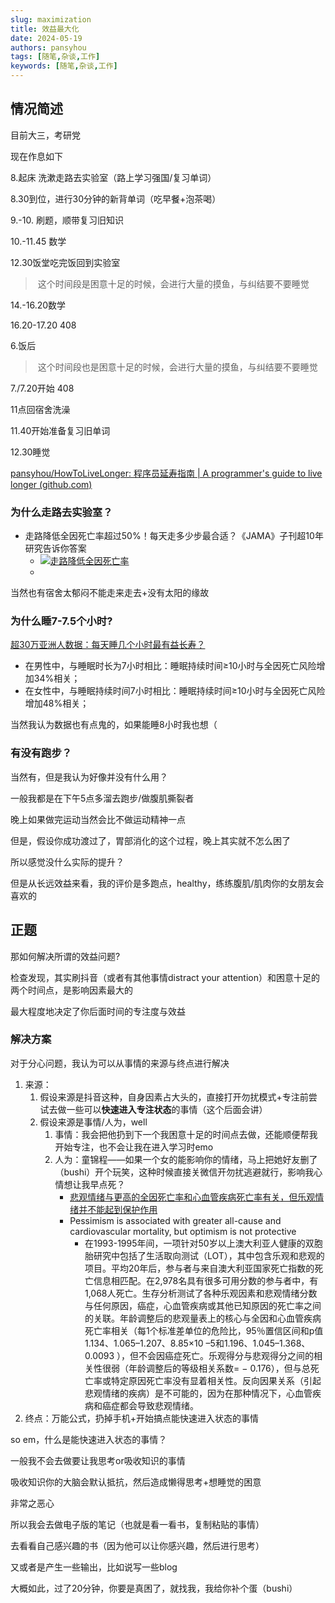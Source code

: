 ```yaml
---
slug: maximization
title: 效益最大化
date: 2024-05-19
authors: pansyhou
tags: [随笔,杂谈,工作]
keywords: [随笔,杂谈,工作]
---
```


## 情况简述

目前大三，考研党

现在作息如下

8.起床 洗漱走路去实验室（路上学习强国/复习单词）

8.30到位，进行30分钟的新背单词（吃早餐+泡茶喝）

9.-10. 刷题，顺带复习旧知识

10.-11.45 数学

12.30饭堂吃完饭回到实验室

> ​	这个时间段是困意十足的时候，会进行大量的摸鱼，与纠结要不要睡觉

14.-16.20数学

16.20-17.20 408

6.饭后

> ​	这个时间段也是困意十足的时候，会进行大量的摸鱼，与纠结要不要睡觉

7./7.20开始 408

11点回宿舍洗澡

11.40开始准备复习旧单词

12.30睡觉

[pansyhou/HowToLiveLonger: 程序员延寿指南 | A programmer's guide to live longer (github.com)](https://github.com/pansyhou/HowToLiveLonger?tab=readme-ov-file)

### 为什么走路去实验室？

- 走路降低全因死亡率超过50%！每天走多少步最合适？《JAMA》子刊超10年研究告诉你答案
  - [![走路降低全因死亡率](https://user-images.githubusercontent.com/2707039/163704147-afec1c79-799b-4db8-b547-1a2431d504c9.jpg)](https://user-images.githubusercontent.com/2707039/163704147-afec1c79-799b-4db8-b547-1a2431d504c9.jpg)
  - 

当然也有宿舍太郁闷不能走来走去+没有太阳的缘故

### 为什么睡7-7.5个小时?

[超30万亚洲人数据：每天睡几个小时最有益长寿？](https://med.sina.com/article_detail_103_1_105491.html)

- 在男性中，与睡眠时长为7小时相比：睡眠持续时间≥10小时与全因死亡风险增加34%相关；
- 在女性中，与睡眠持续时间7小时相比：睡眠持续时间≥10小时与全因死亡风险增加48%相关；

当然我认为数据也有点鬼的，如果能睡8小时我也想（

### 有没有跑步？

当然有，但是我认为好像并没有什么用？

一般我都是在下午5点多溜去跑步/做腹肌撕裂者

晚上如果做完运动当然会比不做运动精神一点

但是，假设你成功渡过了，胃部消化的这个过程，晚上其实就不怎么困了

所以感觉没什么实际的提升？

但是从长远效益来看，我的评价是多跑点，healthy，练练腹肌/肌肉你的女朋友会喜欢的

## 正题

那如何解决所谓的效益问题?

检查发现，其实刷抖音（或者有其他事情distract your attention）和困意十足的两个时间点，是影响因素最大的

最大程度地决定了你后面时间的专注度与效益

### 解决方案

对于分心问题，我认为可以从事情的来源与终点进行解决

1. 来源：
   1. 假设来源是抖音这种，自身因素占大头的，直接打开勿扰模式+专注前尝试去做一些可以**快速进入专注状态**的事情（这个后面会讲）
   2. 假设来源是事情/人为，well
      1. 事情：我会把他扔到下一个我困意十足的时间点去做，还能顺便帮我开始专注，也不会让我在进入学习时emo
      2. 人为：童锦程——如果一个女的能影响你的情绪，马上把她好友删了（bushi）开个玩笑，这种时候直接关微信开勿扰逃避就行，影响我心情想让我早点死？
         - [悲观情绪与更高的全因死亡率和心血管疾病死亡率有关，但乐观情绪并不能起到保护作用](https://www.x-mol.com/paper/1288184397379059712/t?recommendPaper=1263704526086578176)
         - Pessimism is associated with greater all-cause and cardiovascular mortality, but optimism is not protective
           - 在1993-1995年间，一项针对50岁以上澳大利亚人健康的双胞胎研究中包括了生活取向测试（LOT），其中包含乐观和悲观的项目。平均20年后，参与者与来自澳大利亚国家死亡指数的死亡信息相匹配。在2,978名具有很多可用分数的参与者中，有1,068人死亡。生存分析测试了各种乐观因素和悲观情绪分数与任何原因，癌症，心血管疾病或其他已知原因的死亡率之间的关联。年龄调整后的悲观量表上的核心与全因和心血管疾病死亡率相关（每1个标准差单位的危险比，95％置信区间和p值1.134、1.065–1.207、8.85×10 –5和1.196、1.045–1.368、0.0093 ），但不会因癌症死亡。乐观得分与悲观得分之间的相关性很弱（年龄调整后的等级相关系数= − 0.176），但与总死亡率或特定原因死亡率没有显着相关性。反向因果关系（引起悲观情绪的疾病）是不可能的，因为在那种情况下，心血管疾病和癌症都会导致悲观情绪。
2. 终点：万能公式，扔掉手机+开始搞点能快速进入状态的事情



so em，什么是能快速进入状态的事情？

一般我不会去做要让我思考or吸收知识的事情

吸收知识你的大脑会默认抵抗，然后造成懒得思考+想睡觉的困意

非常之恶心



所以我会去做电子版的笔记（也就是看一看书，复制粘贴的事情）

去看看自己感兴趣的书（因为他可以让你感兴趣，然后进行思考）

又或者是产生一些输出，比如说写一些blog



大概如此，过了20分钟，你要是真困了，就找我，我给你补个蛋（bushi）

